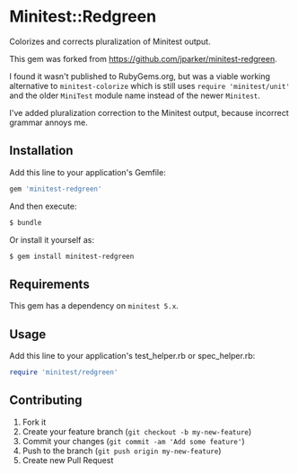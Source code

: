 # Minitest::Redgreen

Colorizes and corrects pluralization of Minitest output.

This gem was forked from https://github.com/jparker/minitest-redgreen.

I found it wasn't published to RubyGems.org, but was a viable working alternative to `minitest-colorize` which is still uses `require 'minitest/unit'` and the older `MiniTest` module name instead of the newer `Minitest`.

I've added pluralization correction to the Minitest output, because incorrect grammar annoys me.

## Installation

Add this line to your application's Gemfile:

``` ruby
gem 'minitest-redgreen'
```

And then execute:

``` bash
$ bundle
```

Or install it yourself as:

``` bash
$ gem install minitest-redgreen
```

## Requirements

This gem has a dependency on `minitest 5.x`.

## Usage

Add this line to your application's test_helper.rb or spec_helper.rb:

``` ruby
require 'minitest/redgreen'
```

## Contributing

1. Fork it
2. Create your feature branch (`git checkout -b my-new-feature`)
3. Commit your changes (`git commit -am 'Add some feature'`)
4. Push to the branch (`git push origin my-new-feature`)
5. Create new Pull Request
